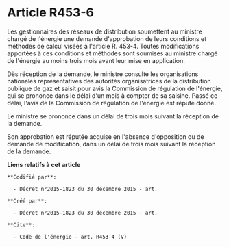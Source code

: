 # Article R453-6

Les gestionnaires des réseaux de distribution soumettent au ministre chargé de l'énergie une demande d'approbation de leurs
conditions et méthodes de calcul visées à l'article R. 453-4. Toutes modifications apportées à ces conditions et méthodes
sont soumises au ministre chargé de l'énergie au moins trois mois avant leur mise en application. 

Dès réception de la demande, le ministre consulte les organisations nationales représentatives des autorités organisatrices
de la distribution publique de gaz et saisit pour avis la Commission de régulation de l'énergie, qui se prononce dans le
délai d'un mois à compter de sa saisine. Passé ce délai, l'avis de la Commission de régulation de l'énergie est réputé
donné. 

Le ministre se prononce dans un délai de trois mois suivant la réception de la demande. 

Son approbation est réputée acquise en l'absence d'opposition ou de demande de modification, dans un délai de trois mois
suivant la réception de la demande.

**Liens relatifs à cet article**

	**Codifié par**:

	  - Décret n°2015-1823 du 30 décembre 2015 - art.

	**Créé par**:

	  - Décret n°2015-1823 du 30 décembre 2015 - art.

	**Cite**:

	  - Code de l'énergie - art. R453-4 (V)
